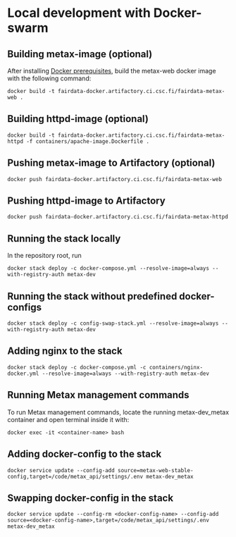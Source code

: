 # Local development with Docker-swarm

## Building metax-image (optional)

After installing [Docker prerequisites](docker-prerequisites.md), build the metax-web docker image with the following command:

`docker build -t fairdata-docker.artifactory.ci.csc.fi/fairdata-metax-web .`

## Building httpd-image (optional)
`docker build -t fairdata-docker.artifactory.ci.csc.fi/fairdata-metax-httpd -f containers/apache-image.Dockerfile .`

## Pushing metax-image to Artifactory (optional)
 `docker push fairdata-docker.artifactory.ci.csc.fi/fairdata-metax-web`

## Pushing httpd-image to Artifactory
`docker push fairdata-docker.artifactory.ci.csc.fi/fairdata-metax-httpd`


## Running the stack locally

In the repository root, run

`docker stack deploy -c docker-compose.yml --resolve-image=always --with-registry-auth metax-dev`

## Running the stack without predefined docker-configs

`docker stack deploy -c config-swap-stack.yml --resolve-image=always --with-registry-auth metax-dev`

## Adding nginx to the stack

`docker stack deploy -c docker-compose.yml -c containers/nginx-docker.yml --resolve-image=always --with-registry-auth metax-dev`

## Running Metax management commands

To run  Metax management commands, locate the running metax-dev_metax container and open terminal inside it with:

`docker exec -it <container-name> bash`

## Adding docker-config to the stack

`docker service update --config-add source=metax-web-stable-config,target=/code/metax_api/settings/.env metax-dev_metax`

## Swapping docker-config in the stack

`docker service update --config-rm <docker-config-name> --config-add source=<docker-config-name>,target=/code/metax_api/settings/.env metax-dev_metax`

